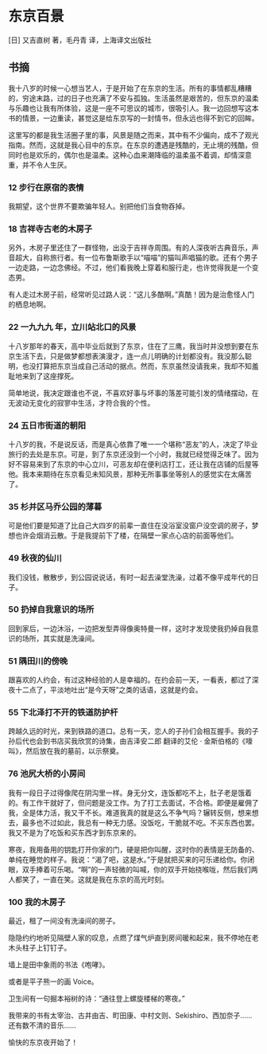 # 东京百景

[日] 又吉直树 著，毛丹青 译，上海译文出版社

## 书摘

我十八岁的时候一心想当艺人，于是开始了在东京的生活。所有的事情都乱糟糟的，穷途末路，过的日子也充满了不安与孤独。生活虽然是艰苦的，但东京的温柔与乐趣也让我有所体验，这是一座不可思议的城市，很吸引人。我一边回想写这本书的情景，一边重读，甚觉这是给东京写的一封情书，但永远也得不到它的回眸。

这里写的都是我生活圈子里的事，风景是随之而来，其中有不少偏向，成不了观光指南。然而，这就是我心目中的东京。在东京的遭遇是残酷的，无止境的残酷，但同时也是欢乐的，偶尔也是温柔。这种心血来潮降临的温柔虽不着调，却情深意重，并不令人生厌。

### 12 步行在原宿的表情

我期望，这个世界不要欺骗年轻人。别把他们当食物吞掉。

### 18 吉祥寺古老的木房子

另外，木房子里还住了一群怪物，出没于吉祥寺周围。有的人深夜听古典音乐，声音超大，自称旅行者。有一位布鲁斯歌手以“喵喵”的猫叫声唱猫的歌。还有个男子一边走路，一边念佛经。不过，他们看我晚上穿着和服行走，也许觉得我是一个变态男。

有人走过木房子前，经常听见过路人说：“这儿多酷啊。”真酷！因为是治愈怪人门的栖息地啊。

### 22 一九九九 年，立川站北口的风景

十八岁那年的春天，高中毕业后就到了东京，住在了三鹰，我当时并没想到要在东京生活下去，只是做梦都想表演漫才，连一点儿明确的计划都没有。我没那么聪明，也没打算把东京当成自己活动的据点。然而，东京虽然没请我来，我却不知羞耻地来到了这座撑死。

简单地说，我决定跟谁也不说，不喜欢好事与坏事的落差可能引发的情绪摆动，在无波动无变化的寂寥中生活，才符合我的个性。

### 24 五日市街道的朝阳

十八岁的我，不是说反话，而是真心依靠了唯一一个堪称“恶友”的人，决定了毕业旅行的去处是东京。可是，到了东京还没到一个小时，我就已经觉得乏味了。因为好不容易来到了东京的中心立川，可恶友却在便利店打工，还让我在店铺的后屋等他。我本来期待在东京看见未知风景，那种无所事事坐等别人的感觉实在太痛苦了。

### 35 杉并区马乔公园的薄暮

可是他们要是知道了比自己大四岁的前辈一直住在没浴室没窗户没空调的房子，梦想也许会烟消云散。于是我提前下了楼，在隔壁一家点心店的前面等他们。

### 49 秋夜的仙川

我们没钱，散散步，到公园说说话，有时一起去澡堂洗澡，过着不像平成年代的日子。

### 50 扔掉自我意识的场所

回到家后，一边沐浴，一边把发型弄得像奥特曼一样，这时才发现使我扔掉自我意识的场所，其实就是洗澡间。

### 51 隅田川的傍晚

跟喜欢的人约会，有过这种经验的人是幸福的。在约会前一天，一看表，都过了深夜十二点了，平淡地吐出“是今天呀”之类的话语，这就是约会。

### 55 下北泽打不开的铁道防护杆

跨越久远的时光，来到铁路的道口。总有一天，恋人的子孙们会相互握手。我的子孙后代也会到书店买我欣赏的诗集，由吉泽安二郎 翻译的艾伦 · 金斯伯格的《嚎叫》，然后放在我的墓前，以示祭奠。

### 76 池尻大桥的小房间

我有一段日子过得像爬在阴沟里一样。身无分文，连饭都吃不上，肚子老是饿着的。有工作干就好了，但问题是没工作。为了打工去面试，不合格。即便是雇佣了我，全是体力活，我又干不长。难道我真的就是这么不争气吗？辗转反侧，想来想去，最多也不过如此，我总有一种无力感。没饭吃，干脆就不吃。不买东西也罢。我又不是为了吃饭和买东西才到东京来的。

寒夜，我用备用的钥匙打开你家的门，硬是把你叫醒，这时你的表情是无防备的、单纯在睡觉的样子。我说：“渴了吧，这是水。”于是就把买来的可乐递给你。你闭眼，双手捧着可乐喝。“啊”的一声轻微的叫喊，你的双手开始挠喉咙，然后我们两人都笑了，一直在笑。这就是我在东京的高光时刻。

### 100 我的木房子

最近，租了一间没有洗澡间的房子。

隐隐约约地听见隔壁人家的叹息，点燃了煤气炉直到房间暖和起来，我不停地在老木头柱子上钉钉子。

墙上是田中象雨的书法《咆哮》。

或者是平子熊一的画 Voice。

卫生间有一句掘本裕树的诗：“通往登上螺旋楼梯的寒夜。”

我带来的书有太宰治、古井由吉、町田康、中村文则、Sekishiro、西加奈子......还有数不清的音乐......

愉快的东京夜开始了！
